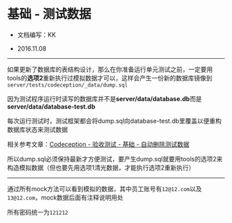 基础 - 测试数据
===

- 文档编写：KK

- 2016.11.08

---

如果更新了数据库的表结构设计，那么在你准备运行单元测试之前，一定要用tools的**选项2**重新执行过模拟数据才可以，这样会产生一份新的数据库镜像到`server/tests/codeception/_data/dump.sql`

因为测试程序运行时读写的数据库并不是**server/data/database.db**而是**server/data/database-test.db**

每次运行测试时，测试框架都会将dump.sql向database-test.db里覆盖以便重构数据库状态来测试数据

相关参考文章：[Codeception - 验收测试 - 基础 - 自动删除测试数据](http://www.kkh86.com/it/codeception/guide-cept-test-delete-test-data.html)

所以dump.sql必须保持最新才方便测试，要产生dump.sql就要用tools的选项2来构造模拟数据（但也要先用选项1清光数据，才能执行选项2重新执行）

---

通过所有mock方法可以看到模拟的数据，其中员工账号有`12@12.com`以及`13@12.com`，mock数据后面有注释说明用处

所有密码统一为`121212`